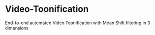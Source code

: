 # Video-Toonification
End-to-end automated Video Toonification with Mean Shift filtering in 3 dimensions
